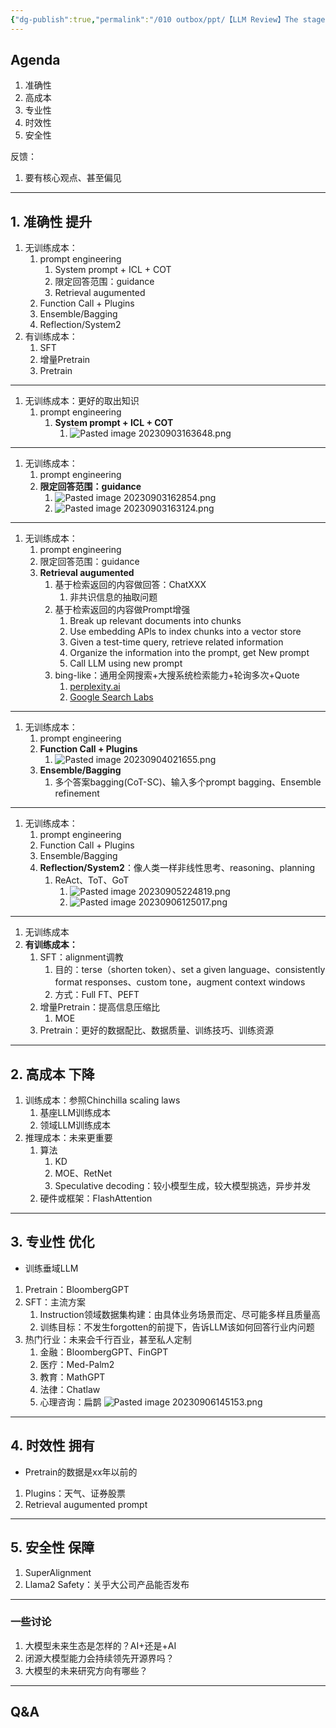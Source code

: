 ```yaml
---
{"dg-publish":true,"permalink":"/010 outbox/ppt/【LLM Review】The stage review of LLM - 2023M9/"}
---
```




## Agenda

1. 准确性
2. 高成本
3. 专业性
4. 时效性
5. 安全性


反馈：
1. 要有核心观点、甚至偏见

---
## 1. 准确性 提升
1. 无训练成本：
	1. prompt engineering
		1. System prompt + ICL + COT
		2. 限定回答范围：guidance
		3. Retrieval augumented
	2. Function Call + Plugins
	3. Ensemble/Bagging
	4. Reflection/System2
2. 有训练成本：
	1. SFT
	2. 增量Pretrain
	3. Pretrain
---
1. 无训练成本：更好的取出知识
	1. prompt engineering
		1. **System prompt + ICL + COT**
			1. ![Pasted image 20230903163648.png](/img/user/990%20Attachment/Pasted%20image%2020230903163648.png)
---
1. 无训练成本：
	1. prompt engineering
	2. **限定回答范围：guidance**
		1. ![Pasted image 20230903162854.png](/img/user/990%20Attachment/Pasted%20image%2020230903162854.png)
		2. ![Pasted image 20230903163124.png](/img/user/990%20Attachment/Pasted%20image%2020230903163124.png)

---
1. 无训练成本：
	1. prompt engineering
	2. 限定回答范围：guidance
	3. **Retrieval augumented**
		1. 基于检索返回的内容做回答：ChatXXX
			1. 非共识信息的抽取问题
		2. 基于检索返回的内容做Prompt增强 
			1. Break up relevant documents into chunks
			2. Use embedding APls to index chunks into a vector store
			3. Given a test-time query, retrieve related information
			4. Organize the information into the prompt, get New prompt
			5. Call LLM using new prompt
		3. bing-like：通用全网搜索+大搜系统检索能力+轮询多次+Quote
			1. [perplexity.ai](www.perplexity.ai/)
			2. [Google Search Labs](https://labs.google.com/search)
---
1. 无训练成本：
	1. prompt engineering
	2. **Function Call + Plugins**
		1. ![Pasted image 20230904021655.png](/img/user/990%20Attachment/Pasted%20image%2020230904021655.png)
	3. **Ensemble/Bagging**
		1. 多个答案bagging(CoT-SC)、输入多个prompt bagging、Ensemble refinement
---
1. 无训练成本：
	1. prompt engineering
	2. Function Call + Plugins
	3. Ensemble/Bagging
	4. **Reflection/System2**：像人类一样非线性思考、reasoning、planning
		1. ReAct、ToT、GoT
			1. ![Pasted image 20230905224819.png](/img/user/990%20Attachment/Pasted%20image%2020230905224819.png)
			2. ![Pasted image 20230906125017.png](/img/user/990%20Attachment/Pasted%20image%2020230906125017.png)
---
1. 无训练成本
2. **有训练成本：**
	1. SFT：alignment调教
		1. 目的：terse（shorten token）、set a given language、consistently format responses、custom tone，augment context windows
		2. 方式：Full FT、PEFT
	2. 增量Pretrain：提高信息压缩比
		1. MOE
	3. Pretrain：更好的数据配比、数据质量、训练技巧、训练资源

---
## 2. 高成本 下降
1. 训练成本：参照Chinchilla scaling laws
	1. 基座LLM训练成本
	2. 领域LLM训练成本
2. 推理成本：未来更重要
	1. 算法
		1. KD
		2. MOE、RetNet
		3. Speculative decoding：较小模型生成，较大模型挑选，异步并发
	2. 硬件或框架：FlashAttention

---
## 3. 专业性 优化
- 训练垂域LLM
1. Pretrain：BloombergGPT
2. SFT：主流方案
	1. Instruction领域数据集构建：由具体业务场景而定、尽可能多样且质量高
	2. 训练目标：不发生forgotten的前提下，告诉LLM该如何回答行业内问题
3. 热门行业：未来会千行百业，甚至私人定制
	1. 金融：BloombergGPT、FinGPT
	2. 医疗：Med-Palm2
	3. 教育：MathGPT
	4. 法律：Chatlaw
	5. 心理咨询：扁鹊
![Pasted image 20230906145153.png](/img/user/990%20Attachment/Pasted%20image%2020230906145153.png)

---
## 4. 时效性 拥有
- Pretrain的数据是xx年以前的
1. Plugins：天气、证券股票
2. Retrieval augumented prompt

---
## 5. 安全性 保障
1. SuperAlignment
2. Llama2 Safety：关乎大公司产品能否发布

---
### 一些讨论
1. 大模型未来生态是怎样的？AI+还是+AI
2. 闭源大模型能力会持续领先开源界吗？
3. 大模型的未来研究方向有哪些？

---
## Q&A
